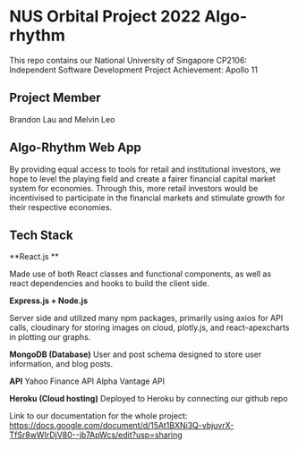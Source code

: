 # NUS Orbital Project 2022 Algo-rhythm

This repo contains our National University of Singapore CP2106: Independent Software Development Project 
Achievement: Apollo 11

## Project Member

Brandon Lau and Melvin Leo

## Algo-Rhythm Web App

By providing equal access to tools for retail and institutional investors, we hope to level the playing field and create a fairer financial capital market system for economies. Through this, more retail investors would be incentivised to participate in the financial markets and stimulate growth for their respective economies.

## Tech Stack

**React.js **

Made use of both React classes and functional components, as well as react dependencies and hooks to build the client side. 

**Express.js + Node.js**

Server side and utilized many npm packages, primarily using axios for API calls, cloudinary for storing images on cloud, plotly.js, and react-apexcharts in plotting our graphs.

**MongoDB (Database)**
User and post schema designed to store user information, and blog posts.

**API**
Yahoo Finance API
Alpha Vantage API

**Heroku (Cloud hosting)**
Deployed to Heroku by connecting our github repo

Link to our documentation for the whole project: https://docs.google.com/document/d/15At1BXNi3Q-vbjuvrX-TfSr8wWIrDjV80--jb7ApWcs/edit?usp=sharing
